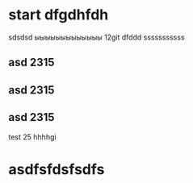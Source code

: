 # start dfgdhfdh
sdsdsd
ыыыыыыыыыыыыы 12git
dfddd sssssssssss
## asd 2315
## asd 2315
## asd 2315
test 25
hhhhgi

# asdfsfdsfsdfs